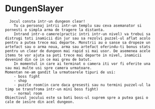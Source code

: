 # DungenSlayer

      Jocul consta intr-un dungeon clear!
 	    Tu ca personaj intrii intr-un templu sau ceva asemanator si pornesti o simpla arma de tragere la distanta.
	    Intrand intr-o camere(practic intri intr-un nivel) va trebui sa distrugi toti inamicii din jur sau sa rezolvi puzzel-ul aflat acolo pentru a putea trece mai departe. Monstrii au o sanse sa dropeze un artefact sau o arma noua, arma sau artefact oferindu-ti bonus stats pentru un clear de dungeon mai rapid si mai usor. De asemenea acele items te vor ajuta sa poti trece mai departe in nivel, inamicii devenind din ce in ce mai greu de batut.
	    In momentul in care ai terminat o camera iti vor fi oferite una sau mai multe usi spre camera urmatoare.
	Momentan ne-am gandit la urmatoarele tipuri de usi:
		- boss fight
		- shop
		- puzzle room(in care daca gresesti sau nu termini puzzel-ul la timp se transfroma intr-un mini boss fight)
		- normal room
	Obiectivul jocului este sa bati boss-ul suprem spre a putea gasi o cale de iesire din acel dungeon. 
